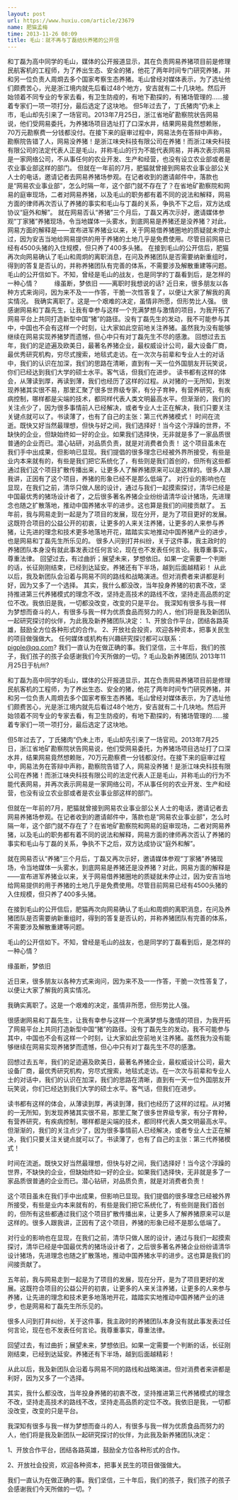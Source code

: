 ```yaml
---
layout: post
url: https://www.huxiu.com/article/23679
name: 肥猫孟梅
time: 2013-11-26 08:09
title: 毛山：就不再与丁磊结伙养猪的公开信
---
```

和丁磊为高中同学的毛山，媒体的公开报道显示，其在负责网易养猪项目前是修理民航客机的工程师，为了养出生态、安全的猪，他花了两年时间专门研究养猪，并和另一位负责人周烱去多个国家考察生态养猪。毛山曾经对媒体表示，为了选址他们颇费苦心，光是浙江境内就先后看过48个地方，安吉就有二十几块地。然后开始领着不同专业的专家去看，有卫生防疫的，有地下勘探的，有猪场管理的……接着专家们一项一项打分，最后选定了这块地。 但5年过去了，丁氏猪肉”仍未上市，毛山却先引来了一场官司。2013年7月25日，浙江省地矿勘察院状告网易说，他们受网易委托，为养猪场项目选址打了口深水井，结果网易竟然想赖账，70万元勘察费一分钱都没付。在接下来的庭审过程中，网易法务在答辩中声称，勘察院告错了人，网易没养猪！是浙江味央科技有限公司在养猪！而浙江味央科技有限公司的法定代表人正是毛山，并称毛山的行为不能代表网易，并再次表示网易是一家网络公司，不从事任何的农业开发、生产和经营，也没有设立农业部或者是农业事业部这样的部门。 但就在一年前的7月，肥猫就曾接到网易农业事业部公关人士的电话，邀请记者去网易养猪场参观。在记者收到的邀请邮件中，落款也是“网易农业事业部”，怎么时隔一年，这个部门就不存在了？在省地矿勘察院和网易的庭审现场，二者对网易养猪，以及毛山的职务都有着不同的说法和解释，网易方面的律师再次否认了养猪的事实和毛山与丁磊的关系，争执不下之后，双方达成协议“庭外和解”。 就在网易否认“养猪”三个月后，丁磊又再次示好，邀请媒体参观“丁家猪”养猪现场，令当地媒体一头雾水，到底网易是养猪还是没养猪？对此，网易方面的解释是——宣布进军养猪业以来，关于网易借养猪圈地的质疑就未停止过，因为安吉当地给网易提供的用于养猪的土地几乎是免费使用。尽管目前网易已经有4500头猪的入住规模，但只养了400多头猪。 在接到毛山的公开信后，肥猫再次向网易确认了毛山和周炯的离职消息，在问及养猪团队是否需要纳新重组时，得到的答复是否认的，并称养猪团队有完善的体系，不需要涉及解散重建等问题。 毛山的公开信如下。不知，曾经是毛山的战友，也是同学的丁磊看到后，是怎样的一种心情？ 　　 缘虽断，梦依旧 ——离职时我想说的话? 近日来，很多朋友以各种方式来询问，因为来不及一一作答，干脆一次性答复了，以便让大家了解我的真实情况。 我确实离职了。这是一个艰难的决定，虽情非所愿，但形势比人强。 很感谢网易和丁磊先生，让我有幸参与这样一个充满梦想与激情的项目，为我开拓了网易平台上共同打造新型中国“猪”的路径。没有丁磊先生的发动，我不可能参与其中，中国也不会有这样一个时刻，让大家如此空前地关注养猪。虽然我为没有能够继续在网易实现养猪梦而遗憾，但心中只有对丁磊先生不尽的感激。 回想过去五年，我们的足迹遍及欧美日，最著名养猪企业，最权威设计公司，最大设备厂商，最优秀研究机构，穷尽式搜索，地毯式走访。在一次次与前辈和专业人士的对话中，我们的认识在加深，我们的思路在清晰，直到有一天一位外国朋友开玩笑说，你们已经达到我们大学的硕士水平。客气话，但我们在进步。 读书都有这样的体会，从薄读到厚，再读到薄，我们也经历了这样的过程。从对猪的一无所知，到发现养猪其实很不易，那里汇聚了很多世界级专家，有分子育种，有营养研究，有疾病控制，哪样都是尖端的技术，都同样代表人类文明最高水平。但渐渐的，我们的关注点少了，因为很多事情前人已经解决，或者专业人士正在解决，我们只要关注关键点就可以了。书读薄了，也有了自己的主张：第三代养猪模式！ 时间在流逝。既快又好当然最理想，但快与好之间，我们选择好！当今这个浮躁的世界，不缺快的企业，但缺始终如一好的企业。如果我们选择快，无非就是多了一家品质很普通的企业而已。潜心钻研，对品质负责，就是对消费者负责！ 这个项目虽未在我们手中出成果，但影响已显现。我们提倡的很多理念已经被外界所接受，有些是业内本来就有的，有些是我们把它系统化了，有些则是我们首创的，但所有这些都通过我们这个项目扩散传播出来，让更多人了解养猪原来可以是这样的。很多人跟我讲，正因有了这个项目，养猪的形象已经不是那么低端了。 对行业的影响也在显现，在我们之前，清华只做人居的设计，通过与我们一起摸索探讨，清华已经是中国最优秀的猪场设计者了，之后很多著名养猪企业纷纷请清华设计猪场，先进理念也随之扩散落地，推动中国养猪水平的进步。这也算是我们的间接贡献了。 五年前，我与网易走到一起是为了项目的发展，现在分开，是为了项目更好的发展。这既符合项目的公益公开的初衷，让更多的人来关注养猪，让更多的人来参与养猪，让先进的理念和技术更多地落地开花，踏踏实实地推动中国养猪产业的进步，也是网易和丁磊先生所乐见的。 很多人问到打井纠纷，关于这件事，我主政时的养猪团队本身没有就此事发表过任何言论，现在也不发表任何言论。我尊重事实，尊重法律。 回望过去，有过曲折；展望未来，梦想依旧。如果一定需要一个判断的话，长征刚刚结束，已经到达延安。养猪还有下半场，越到后面越精彩！ 从此以后，我及新团队会沿着与网易不同的路线和战略演进。但对消费者来讲都是利好，因为又多了一个选择。 其实，我什么都没改，当年投身养猪的初衷不改，坚持推进第三代养猪模式的理念不改，坚持走高技术的路线不改，坚持走高品质的定位不改。我依旧是我，一切都没改变，改变的只是平台。 我深知有很多与我一样为梦想而奋斗的人，有很多与我一样为优质食品而努力的人，他们将是我及新团队一起研究探讨的伙伴，为此我及新养猪团队决定： 1、开放合作平台，团结各路英雄，鼓励全方位各种形式的合作。 2、开放社会投资，欢迎各种资本，把事关民生的项目做强做大。 任何媒体或机构有兴趣研究探讨都可以联系：pigple@qq.com? 我们一直认为在做正确的事。我们坚信，三十年后，我们的孩子，我们孩子的孩子会感谢我们今天所做的一切。? 毛山及新养猪团队 2013年11月25日于杭州?

和丁磊为高中同学的毛山，媒体的公开报道显示，其在负责网易养猪项目前是修理民航客机的工程师，为了养出生态、安全的猪，他花了两年时间专门研究养猪，并和另一位负责人周烱去多个国家考察生态养猪。毛山曾经对媒体表示，为了选址他们颇费苦心，光是浙江境内就先后看过48个地方，安吉就有二十几块地。然后开始领着不同专业的专家去看，有卫生防疫的，有地下勘探的，有猪场管理的……接着专家们一项一项打分，最后选定了这块地。

但5年过去了，丁氏猪肉”仍未上市，毛山却先引来了一场官司。2013年7月25日，浙江省地矿勘察院状告网易说，他们受网易委托，为养猪场项目选址打了口深水井，结果网易竟然想赖账，70万元勘察费一分钱都没付。在接下来的庭审过程中，网易法务在答辩中声称，勘察院告错了人，网易没养猪！是浙江味央科技有限公司在养猪！而浙江味央科技有限公司的法定代表人正是毛山，并称毛山的行为不能代表网易，并再次表示网易是一家网络公司，不从事任何的农业开发、生产和经营，也没有设立农业部或者是农业事业部这样的部门。

但就在一年前的7月，肥猫就曾接到网易农业事业部公关人士的电话，邀请记者去网易养猪场参观。在记者收到的邀请邮件中，落款也是“网易农业事业部”，怎么时隔一年，这个部门就不存在了？在省地矿勘察院和网易的庭审现场，二者对网易养猪，以及毛山的职务都有着不同的说法和解释，网易方面的律师再次否认了养猪的事实和毛山与丁磊的关系，争执不下之后，双方达成协议“庭外和解”。

就在网易否认“养猪”三个月后，丁磊又再次示好，邀请媒体参观“丁家猪”养猪现场，令当地媒体一头雾水，到底网易是养猪还是没养猪？对此，网易方面的解释是——宣布进军养猪业以来，关于网易借养猪圈地的质疑就未停止过，因为安吉当地给网易提供的用于养猪的土地几乎是免费使用。尽管目前网易已经有4500头猪的入住规模，但只养了400多头猪。

在接到毛山的公开信后，肥猫再次向网易确认了毛山和周炯的离职消息，在问及养猪团队是否需要纳新重组时，得到的答复是否认的，并称养猪团队有完善的体系，不需要涉及解散重建等问题。

毛山的公开信如下。不知，曾经是毛山的战友，也是同学的丁磊看到后，是怎样的一种心情？

缘虽断，梦依旧

近日来，很多朋友以各种方式来询问，因为来不及一一作答，干脆一次性答复了，以便让大家了解我的真实情况。

我确实离职了。这是一个艰难的决定，虽情非所愿，但形势比人强。

很感谢网易和丁磊先生，让我有幸参与这样一个充满梦想与激情的项目，为我开拓了网易平台上共同打造新型中国“猪”的路径。没有丁磊先生的发动，我不可能参与其中，中国也不会有这样一个时刻，让大家如此空前地关注养猪。虽然我为没有能够继续在网易实现养猪梦而遗憾，但心中只有对丁磊先生不尽的感激。

回想过去五年，我们的足迹遍及欧美日，最著名养猪企业，最权威设计公司，最大设备厂商，最优秀研究机构，穷尽式搜索，地毯式走访。在一次次与前辈和专业人士的对话中，我们的认识在加深，我们的思路在清晰，直到有一天一位外国朋友开玩笑说，你们已经达到我们大学的硕士水平。客气话，但我们在进步。

读书都有这样的体会，从薄读到厚，再读到薄，我们也经历了这样的过程。从对猪的一无所知，到发现养猪其实很不易，那里汇聚了很多世界级专家，有分子育种，有营养研究，有疾病控制，哪样都是尖端的技术，都同样代表人类文明最高水平。但渐渐的，我们的关注点少了，因为很多事情前人已经解决，或者专业人士正在解决，我们只要关注关键点就可以了。书读薄了，也有了自己的主张：第三代养猪模式！

时间在流逝。既快又好当然最理想，但快与好之间，我们选择好！当今这个浮躁的世界，不缺快的企业，但缺始终如一好的企业。如果我们选择快，无非就是多了一家品质很普通的企业而已。潜心钻研，对品质负责，就是对消费者负责！

这个项目虽未在我们手中出成果，但影响已显现。我们提倡的很多理念已经被外界所接受，有些是业内本来就有的，有些是我们把它系统化了，有些则是我们首创的，但所有这些都通过我们这个项目扩散传播出来，让更多人了解养猪原来可以是这样的。很多人跟我讲，正因有了这个项目，养猪的形象已经不是那么低端了。

对行业的影响也在显现，在我们之前，清华只做人居的设计，通过与我们一起摸索探讨，清华已经是中国最优秀的猪场设计者了，之后很多著名养猪企业纷纷请清华设计猪场，先进理念也随之扩散落地，推动中国养猪水平的进步。这也算是我们的间接贡献了。

五年前，我与网易走到一起是为了项目的发展，现在分开，是为了项目更好的发展。这既符合项目的公益公开的初衷，让更多的人来关注养猪，让更多的人来参与养猪，让先进的理念和技术更多地落地开花，踏踏实实地推动中国养猪产业的进步，也是网易和丁磊先生所乐见的。

很多人问到打井纠纷，关于这件事，我主政时的养猪团队本身没有就此事发表过任何言论，现在也不发表任何言论。我尊重事实，尊重法律。

回望过去，有过曲折；展望未来，梦想依旧。如果一定需要一个判断的话，长征刚刚结束，已经到达延安。养猪还有下半场，越到后面越精彩！

从此以后，我及新团队会沿着与网易不同的路线和战略演进。但对消费者来讲都是利好，因为又多了一个选择。

其实，我什么都没改，当年投身养猪的初衷不改，坚持推进第三代养猪模式的理念不改，坚持走高技术的路线不改，坚持走高品质的定位不改。我依旧是我，一切都没改变，改变的只是平台。

我深知有很多与我一样为梦想而奋斗的人，有很多与我一样为优质食品而努力的人，他们将是我及新团队一起研究探讨的伙伴，为此我及新养猪团队决定：

1、开放合作平台，团结各路英雄，鼓励全方位各种形式的合作。

2、开放社会投资，欢迎各种资本，把事关民生的项目做强做大。

我们一直认为在做正确的事。我们坚信，三十年后，我们的孩子，我们孩子的孩子会感谢我们今天所做的一切。?

